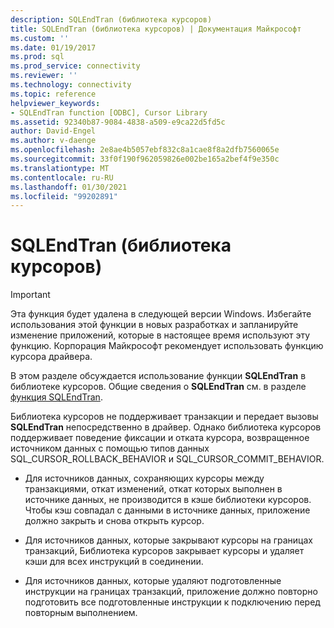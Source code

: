 ```yaml
---
description: SQLEndTran (библиотека курсоров)
title: SQLEndTran (библиотека курсоров) | Документация Майкрософт
ms.custom: ''
ms.date: 01/19/2017
ms.prod: sql
ms.prod_service: connectivity
ms.reviewer: ''
ms.technology: connectivity
ms.topic: reference
helpviewer_keywords:
- SQLEndTran function [ODBC], Cursor Library
ms.assetid: 92340b87-9084-4838-a509-e9ca22d5fd5c
author: David-Engel
ms.author: v-daenge
ms.openlocfilehash: 2e8ae4b5057ebf832c8a1cae8f8a2dfb7560065e
ms.sourcegitcommit: 33f0f190f962059826e002be165a2bef4f9e350c
ms.translationtype: MT
ms.contentlocale: ru-RU
ms.lasthandoff: 01/30/2021
ms.locfileid: "99202891"
---
```

# <a name="sqlendtran-cursor-library"></a>SQLEndTran (библиотека курсоров)
> [!IMPORTANT]  
>  Эта функция будет удалена в следующей версии Windows. Избегайте использования этой функции в новых разработках и запланируйте изменение приложений, которые в настоящее время используют эту функцию. Корпорация Майкрософт рекомендует использовать функцию курсора драйвера.  
  
 В этом разделе обсуждается использование функции **SQLEndTran** в библиотеке курсоров. Общие сведения о **SQLEndTran** см. в разделе [функция SQLEndTran](../../../odbc/reference/syntax/sqlendtran-function.md).  
  
 Библиотека курсоров не поддерживает транзакции и передает вызовы **SQLEndTran** непосредственно в драйвер. Однако библиотека курсоров поддерживает поведение фиксации и отката курсора, возвращенное источником данных с помощью типов данных SQL_CURSOR_ROLLBACK_BEHAVIOR и SQL_CURSOR_COMMIT_BEHAVIOR.  
  
-   Для источников данных, сохраняющих курсоры между транзакциями, откат изменений, откат которых выполнен в источнике данных, не производится в кэше библиотеки курсоров. Чтобы кэш совпадал с данными в источнике данных, приложение должно закрыть и снова открыть курсор.  
  
-   Для источников данных, которые закрывают курсоры на границах транзакций, Библиотека курсоров закрывает курсоры и удаляет кэши для всех инструкций в соединении.  
  
-   Для источников данных, которые удаляют подготовленные инструкции на границах транзакций, приложение должно повторно подготовить все подготовленные инструкции к подключению перед повторным выполнением.
